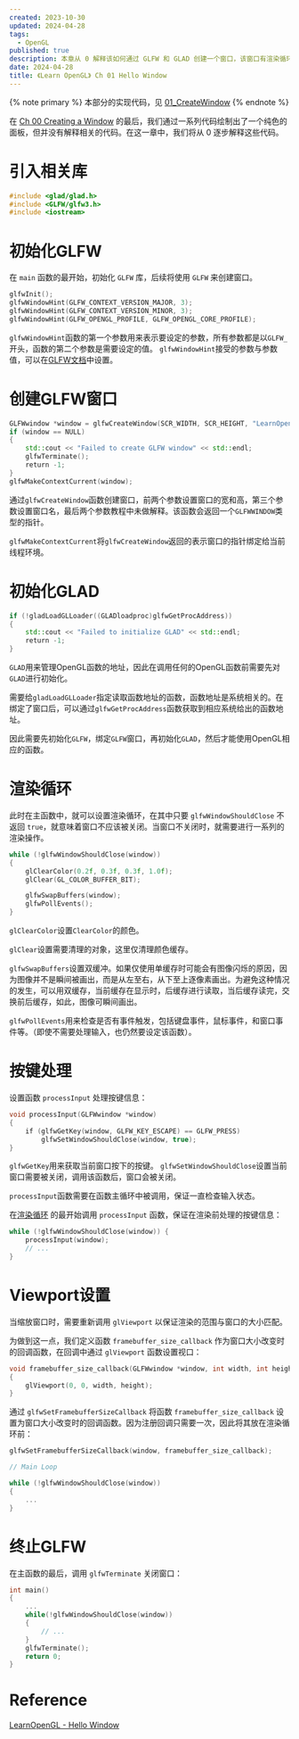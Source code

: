 ```yaml
---
created: 2023-10-30
updated: 2024-04-28
tags:
  - OpenGL
published: true
description: 本章从 0 解释该如何通过 GLFW 和 GLAD 创建一个窗口，该窗口有渲染循环，可通过按键关闭窗口，可处理窗口大小时的回调。
date: 2024-04-28
title: 《Learn OpenGL》 Ch 01 Hello Window
---
```


{% note primary %}
本部分的实现代码，见 [01_CreateWindow](https://github.com/xuejiaW/LearnOpenGL/tree/main/_01_HelloWindow)
{% endnote %}

在 [Ch 00 Creating a Window](/ch_00_creating_a_window) 的最后，我们通过一系列代码绘制出了一个纯色的面板，但并没有解释相关的代码。在这一章中，我们将从 0 逐步解释这些代码。

# 引入相关库

```cpp
#include <glad/glad.h>
#include <GLFW/glfw3.h>
#include <iostream>
```

# 初始化GLFW

在 `main` 函数的最开始，初始化 `GLFW` 库，后续将使用 `GLFW` 来创建窗口。

```cpp
glfwInit();
glfwWindowHint(GLFW_CONTEXT_VERSION_MAJOR, 3);
glfwWindowHint(GLFW_CONTEXT_VERSION_MINOR, 3);
glfwWindowHint(GLFW_OPENGL_PROFILE, GLFW_OPENGL_CORE_PROFILE);
```

`glfwWindowHint`函数的第一个参数用来表示要设定的参数，所有参数都是以`GLFW_`开头，函数的第二个参数是需要设定的值。 `glfwWindowHint`接受的参数与参数值，可以在[GLFW文档](https://www.notion.so/Hellow-Window-8043f836bef641dcb87856decf739229)中设置。

# 创建GLFW窗口

```cpp
GLFWwindow *window = glfwCreateWindow(SCR_WIDTH, SCR_HEIGHT, "LearnOpenGL", NULL, NULL);
if (window == NULL)
{
    std::cout << "Failed to create GLFW window" << std::endl;
    glfwTerminate();
    return -1;
}
glfwMakeContextCurrent(window);
```

通过`glfwCreateWindow`函数创建窗口，前两个参数设置窗口的宽和高，第三个参数设置窗口名，最后两个参数教程中未做解释。该函数会返回一个`GLFWWINDOW`类型的指针。

`glfwMakeContextCurrent`将`glfwCreateWindow`返回的表示窗口的指针绑定给当前线程环境。

# 初始化GLAD

```cpp
if (!gladLoadGLLoader((GLADloadproc)glfwGetProcAddress))
{
    std::cout << "Failed to initialize GLAD" << std::endl;
    return -1;
}
```

`GLAD`用来管理OpenGL函数的地址，因此在调用任何的OpenGL函数前需要先对`GLAD`进行初始化。

需要给`gladLoadGLLoader`指定读取函数地址的函数，函数地址是系统相关的。在绑定了窗口后，可以通过`glfwGetProcAddress`函数获取到相应系统给出的函数地址。

因此需要先初始化`GLFW`，绑定`GLFW`窗口，再初始化`GLAD`，然后才能使用OpenGL相应的函数。

# 渲染循环

此时在主函数中，就可以设置渲染循环，在其中只要 `glfwWindowShouldClose` 不返回 `true`，就意味着窗口不应该被关闭。当窗口不关闭时，就需要进行一系列的渲染操作。

```cpp
while (!glfwWindowShouldClose(window))
{
    glClearColor(0.2f, 0.3f, 0.3f, 1.0f);
    glClear(GL_COLOR_BUFFER_BIT);

    glfwSwapBuffers(window);
    glfwPollEvents();
}
```

`glClearColor`设置`ClearColor`的颜色。 

`glClear`设置需要清理的对象，这里仅清理颜色缓存。

`glfwSwapBuffers`设置双缓冲。如果仅使用单缓存时可能会有图像闪烁的原因，因为图像并不是瞬间被画出，而是从左至右，从下至上逐像素画出。为避免这种情况的发生，可以用双缓存，当前缓存在显示时，后缓存进行读取，当后缓存读完，交换前后缓存，如此，图像可瞬间画出。 

`glfwPollEvents`用来检查是否有事件触发，包括键盘事件，鼠标事件，和窗口事件等。（即使不需要处理输入，也仍然要设定该函数）。

# 按键处理

设置函数 `processInput` 处理按键信息：

```cpp
void processInput(GLFWwindow *window)
{
    if (glfwGetKey(window, GLFW_KEY_ESCAPE) == GLFW_PRESS)
        glfwSetWindowShouldClose(window, true);
}
```

`glfwGetKey`用来获取当前窗口按下的按键。 `glfwSetWindowShouldClose`设置当前窗口需要被关闭，调用该函数后，窗口会被关闭。

`processInput`函数需要在函数主循环中被调用，保证一直检查输入状态。

在[渲染循环](/ch_01_hello_window/#渲染循环) 的最开始调用 `processInput` 函数，保证在渲染前处理的按键信息：

```cpp
while (!glfwWindowShouldClose(window)) {
    processInput(window);
    // ...
}

```

# Viewport设置

当缩放窗口时，需要重新调用 `glViewport` 以保证渲染的范围与窗口的大小匹配。

为做到这一点，我们定义函数 `framebuffer_size_callback` 作为窗口大小改变时的回调函数，在回调中通过 `glViewport` 函数设置视口：

```cpp
void framebuffer_size_callback(GLFWwindow *window, int width, int height)
{
    glViewport(0, 0, width, height);
}
```

通过 `glfwSetFramebufferSizeCallback` 将函数 `framebuffer_size_callback` 设置为窗口大小改变时的回调函数。因为注册回调只需要一次，因此将其放在渲染循环前：

```cpp
glfwSetFramebufferSizeCallback(window, framebuffer_size_callback);

// Main Loop

while (!glfwWindowShouldClose(window))
{
    ...
}
```

# 终止GLFW

在主函数的最后，调用 `glfwTerminate` 关闭窗口：

```cpp
int main()
{
    ...
    while(!glfwWindowShouldClose(window))
    {
        // ...
    }
    glfwTerminate();
    return 0;
}
```

# Reference

[LearnOpenGL - Hello Window](https://learnopengl.com/Getting-started/Hello-Window)
